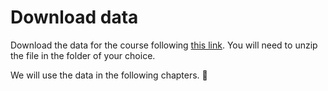 # Download data

Download the data for the course following [this link](https://download.fht.org/jug/advanced_scripting.zip).
You will need to unzip the file in the folder of your choice.

We will use the data in the following chapters. :muscle:
